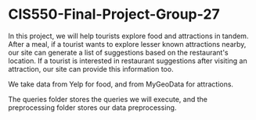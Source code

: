 # CIS550-Final-Project-Group-27

In this project, we will help tourists explore food and attractions in tandem. After a meal, if a tourist wants to explore lesser known attractions nearby, our site can generate a list of suggestions based on the restaurant's location. If a tourist is interested in restaurant suggestions after visiting an attraction, our site can provide this information too.

We take data from Yelp for food, and from MyGeoData for attractions.

The queries folder stores the queries we will execute, and the preprocessing folder stores our data preprocessing.
